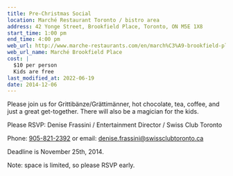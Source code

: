 ```yaml
---
title: Pre-Christmas Social
location: Marché Restaurant Toronto / bistro area
address: 42 Yonge Street, Brookfield Place, Toronto, ON M5E 1X8
start_time: 1:00 pm
end_time: 4:00 pm
web_url: http://www.marche-restaurants.com/en/march%C3%A9-brookfield-place-street-level
web_url_name: Marché Brookfield Place
cost: |
  $10 per person
  Kids are free
last_modified_at: 2022-06-19
date: 2014-12-06
---
```


Please join us for Grittibänze/Grättimänner, hot chocolate, tea, coffee, and
just a great get-together. There will also be a magician for the kids.

Please RSVP: Denise Frassini / Entertainment Director / Swiss Club Toronto

Phone: [905-821-2392][tel] or email: <denise.frassini@swissclubtoronto.ca>

Deadline is November 25th, 2014.

Note: space is limited, so please RSVP early.

[tel]: <tel:905-821-2392>
